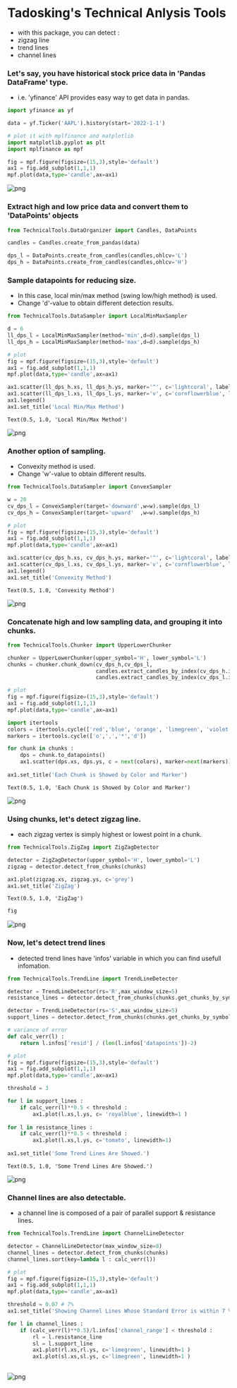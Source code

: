 # Tadosking's Technical Anlysis Tools
- with this package, you can detect :
 - zigzag line
 - trend lines
 - channel lines

### Let's say, you have historical stock price data in 'Pandas DataFrame' type.
- i.e. 'yfinance' API provides easy way to get data in pandas.


```python
import yfinance as yf
```


```python
data = yf.Ticker('AAPL').history(start='2022-1-1')
```


```python
# plot it with mplfinance and matplotlib
import matplotlib.pyplot as plt
import mplfinance as mpf

fig = mpf.figure(figsize=(15,3),style='default')
ax1 = fig.add_subplot(1,1,1)
mpf.plot(data,type='candle',ax=ax1)
```


    
![png](README_files/README_4_0.png)
    


### Extract high and low price data and convert them to 'DataPoints' objects


```python
from TechnicalTools.DataOrganizer import Candles, DataPoints
```


```python
candles = Candles.create_from_pandas(data)

dps_l = DataPoints.create_from_candles(candles,ohlcv='L')
dps_h = DataPoints.create_from_candles(candles,ohlcv='H')
```

### Sample datapoints for reducing size. 
- In this case, local min/max method (swing low/high method) is used.
- Change 'd'-value to obtain different detection results.


```python
from TechnicalTools.DataSampler import LocalMinMaxSampler
```


```python
d = 6
ll_dps_l = LocalMinMaxSampler(method='min',d=d).sample(dps_l)
ll_dps_h = LocalMinMaxSampler(method='max',d=d).sample(dps_h)
```


```python
# plot
fig = mpf.figure(figsize=(15,3),style='default')
ax1 = fig.add_subplot(1,1,1)
mpf.plot(data,type='candle',ax=ax1)

ax1.scatter(ll_dps_h.xs, ll_dps_h.ys, marker='^', c='lightcoral', label='Sampled Data Points (H)')
ax1.scatter(ll_dps_l.xs, ll_dps_l.ys, marker='v', c='cornflowerblue', label='Sampled Data Points (L)')
ax1.legend()
ax1.set_title('Local Min/Max Method')
```




    Text(0.5, 1.0, 'Local Min/Max Method')




    
![png](README_files/README_11_1.png)
    


### Another option of sampling.
- Convexity method is used.
- Change 'w'-value to obtain different results.


```python
from TechnicalTools.DataSampler import ConvexSampler
```


```python
w = 20
cv_dps_l = ConvexSampler(target='downward',w=w).sample(dps_l)
cv_dps_h = ConvexSampler(target='upward'  ,w=w).sample(dps_h)
```


```python
# plot
fig = mpf.figure(figsize=(15,3),style='default')
ax1 = fig.add_subplot(1,1,1)
mpf.plot(data,type='candle',ax=ax1)

ax1.scatter(cv_dps_h.xs, cv_dps_h.ys, marker='^', c='lightcoral', label='Sampled Data Points (H)')
ax1.scatter(cv_dps_l.xs, cv_dps_l.ys, marker='v', c='cornflowerblue', label='Sampled Data Points (L)')
ax1.legend()
ax1.set_title('Convexity Method')
```




    Text(0.5, 1.0, 'Convexity Method')




    
![png](README_files/README_15_1.png)
    


### Concatenate high and low sampling data, and grouping it into chunks.


```python
from TechnicalTools.Chunker import UpperLowerChunker
```


```python
chunker = UpperLowerChunker(upper_symbol='H', lower_symbol='L')
chunks = chunker.chunk_down(cv_dps_h,cv_dps_l,
                            candles.extract_candles_by_index(cv_dps_h.indices).black_or_whites,
                            candles.extract_candles_by_index(cv_dps_l.indices).black_or_whites)
```


```python
# plot
fig = mpf.figure(figsize=(15,3),style='default')
ax1 = fig.add_subplot(1,1,1)
mpf.plot(data,type='candle',ax=ax1)

import itertools
colors = itertools.cycle(['red','blue', 'orange', 'limegreen', 'violet'])
markers = itertools.cycle(['o',',','*','d'])

for chunk in chunks :
    dps = chunk.to_datapoints()
    ax1.scatter(dps.xs, dps.ys, c = next(colors), marker=next(markers))
    
ax1.set_title('Each Chunk is Showed by Color and Marker')
```




    Text(0.5, 1.0, 'Each Chunk is Showed by Color and Marker')




    
![png](README_files/README_19_1.png)
    


### Using chunks, let's detect zigzag line.
- each zigzag vertex is simply highest or lowest point in a chunk.


```python
from TechnicalTools.ZigZag import ZigZagDetector
```


```python
detector = ZigZagDetector(upper_symbol='H', lower_symbol='L')
zigzag = detector.detect_from_chunks(chunks)
```


```python
ax1.plot(zigzag.xs, zigzag.ys, c='grey')
ax1.set_title('ZigZag')
```




    Text(0.5, 1.0, 'ZigZag')




```python
fig
```




    
![png](README_files/README_24_0.png)
    



### Now, let's detect trend lines
- detected trend lines have 'infos' variable in which you can find usefull infomation.


```python
from TechnicalTools.TrendLine import TrendLineDetector
```


```python
detector = TrendLineDetector(rs='R',max_window_size=5)
resistance_lines = detector.detect_from_chunks(chunks.get_chunks_by_symbol('H'))

detector = TrendLineDetector(rs='S',max_window_size=5)
support_lines = detector.detect_from_chunks(chunks.get_chunks_by_symbol('L'))
```


```python
# variance of error
def calc_verr(l) :
    return l.infos['resid'] / (len(l.infos['datapoints'])-2)
```


```python
# plot
fig = mpf.figure(figsize=(15,3),style='default')
ax1 = fig.add_subplot(1,1,1)
mpf.plot(data,type='candle',ax=ax1)

threshold = 3

for l in support_lines :
    if calc_verr(l)**0.5 < threshold :
        ax1.plot(l.xs,l.ys, c= 'royalblue', linewidth=1 )
        
for l in resistance_lines :
    if calc_verr(l)**0.5 < threshold :
        ax1.plot(l.xs,l.ys, c='tomato', linewidth=1)
        
ax1.set_title('Some Trend Lines Are Showed.')
```




    Text(0.5, 1.0, 'Some Trend Lines Are Showed.')




    
![png](README_files/README_29_1.png)
    


### Channel lines are also detectable.
- a channel line is composed of a pair of parallel support & resistance lines.


```python
from TechnicalTools.TrendLine import ChannelLineDetector
```


```python
detector = ChannelLineDetector(max_window_size=8)
channel_lines = detector.detect_from_chunks(chunks)
channel_lines.sort(key=lambda l : calc_verr(l))
```


```python
# plot
fig = mpf.figure(figsize=(15,3),style='default')
ax1 = fig.add_subplot(1,1,1)
mpf.plot(data,type='candle',ax=ax1)

threshold = 0.07 # 7%
ax1.set_title('Showing Channel Lines Whose Standard Error is within 7 % of Channel Range.')

for l in channel_lines :
    if (calc_verr(l)**0.5)/l.infos['channel_range'] < threshold :
        rl = l.resistance_line
        sl = l.support_line
        ax1.plot(rl.xs,rl.ys, c='limegreen', linewidth=1 )
        ax1.plot(sl.xs,sl.ys, c='limegreen', linewidth=1 )
        

```


    
![png](README_files/README_33_0.png)
    



```python

```
